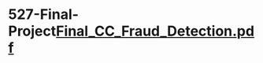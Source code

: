 # 527-Final-Project[Final_CC_Fraud_Detection.pdf](https://github.com/Aaaaaaaria/527-Final-Project/files/8646361/Final_CC_Fraud_Detection.pdf)
